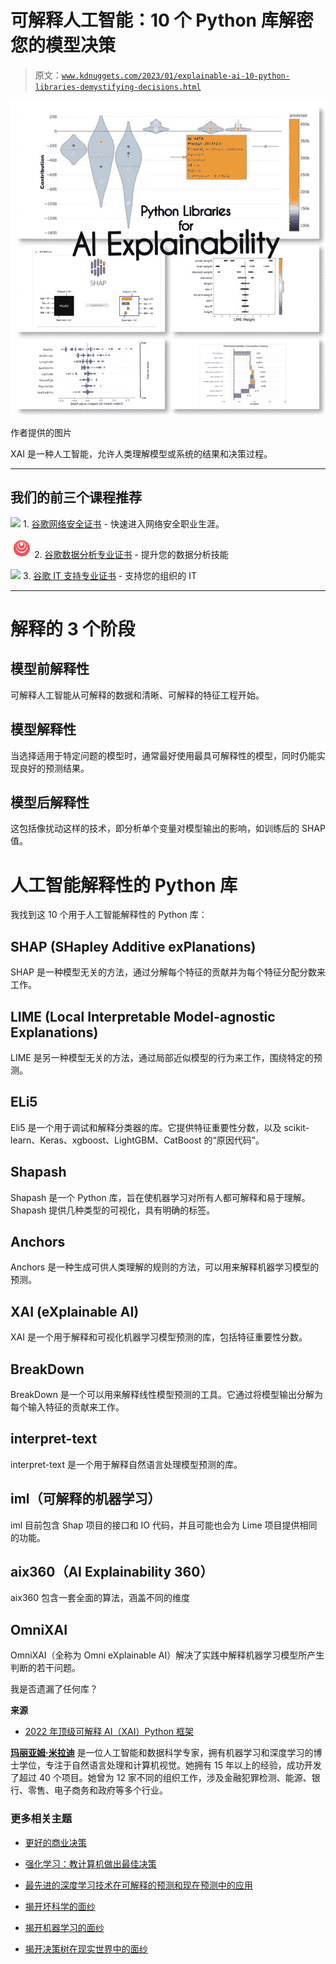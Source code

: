 # 可解释人工智能：10 个 Python 库解密您的模型决策

> 原文：[`www.kdnuggets.com/2023/01/explainable-ai-10-python-libraries-demystifying-decisions.html`](https://www.kdnuggets.com/2023/01/explainable-ai-10-python-libraries-demystifying-decisions.html)

![可解释人工智能：10 个 Python 库解密您的模型决策](img/8eb96b67e4f791d4df13c6b2556316e6.png)

作者提供的图片

XAI 是一种人工智能，允许人类理解模型或系统的结果和决策过程。

* * *

## 我们的前三个课程推荐

![](img/0244c01ba9267c002ef39d4907e0b8fb.png) 1\. [谷歌网络安全证书](https://www.kdnuggets.com/google-cybersecurity) - 快速进入网络安全职业生涯。

![](img/e225c49c3c91745821c8c0368bf04711.png) 2\. [谷歌数据分析专业证书](https://www.kdnuggets.com/google-data-analytics) - 提升您的数据分析技能

![](img/0244c01ba9267c002ef39d4907e0b8fb.png) 3\. [谷歌 IT 支持专业证书](https://www.kdnuggets.com/google-itsupport) - 支持您的组织的 IT

* * *

# 解释的 3 个阶段

## 模型前解释性

可解释人工智能从可解释的数据和清晰、可解释的特征工程开始。

## 模型解释性

当选择适用于特定问题的模型时，通常最好使用最具可解释性的模型，同时仍能实现良好的预测结果。

## 模型后解释性

这包括像扰动这样的技术，即分析单个变量对模型输出的影响，如训练后的 SHAP 值。

# 人工智能解释性的 Python 库

我找到这 10 个用于人工智能解释性的 Python 库：

## SHAP (SHapley Additive exPlanations)

SHAP 是一种模型无关的方法，通过分解每个特征的贡献并为每个特征分配分数来工作。

## LIME (Local Interpretable Model-agnostic Explanations)

LIME 是另一种模型无关的方法，通过局部近似模型的行为来工作，围绕特定的预测。

## ELi5

Eli5 是一个用于调试和解释分类器的库。它提供特征重要性分数，以及 scikit-learn、Keras、xgboost、LightGBM、CatBoost 的“原因代码”。

## Shapash

Shapash 是一个 Python 库，旨在使机器学习对所有人都可解释和易于理解。 Shapash 提供几种类型的可视化，具有明确的标签。

## Anchors

Anchors 是一种生成可供人类理解的规则的方法，可以用来解释机器学习模型的预测。

## XAI (eXplainable AI)

XAI 是一个用于解释和可视化机器学习模型预测的库，包括特征重要性分数。

## BreakDown

BreakDown 是一个可以用来解释线性模型预测的工具。它通过将模型输出分解为每个输入特征的贡献来工作。

## interpret-text

interpret-text 是一个用于解释自然语言处理模型预测的库。

## iml（可解释的机器学习）

iml 目前包含 Shap 项目的接口和 IO 代码，并且可能也会为 Lime 项目提供相同的功能。

## aix360（AI Explainability 360）

aix360 包含一套全面的算法，涵盖不同的维度

## OmniXAI

OmniXAI（全称为 Omni eXplainable AI）解决了实践中解释机器学习模型所产生判断的若干问题。

我是否遗漏了任何库？

**来源**

+   [2022 年顶级可解释 AI（XAI）Python 框架](https://lnkd.in/dzvgSe24)

**[玛丽亚姆·米拉迪](https://www.linkedin.com/in/maryammiradi/)** 是一位人工智能和数据科学专家，拥有机器学习和深度学习的博士学位，专注于自然语言处理和计算机视觉。她拥有 15 年以上的经验，成功开发了超过 40 个项目。她曾为 12 家不同的组织工作，涉及金融犯罪检测、能源、银行、零售、电子商务和政府等多个行业。

### 更多相关主题

+   [更好的商业决策](https://www.kdnuggets.com/2022/04/informs-driving-better-business-decisions.html)

+   [强化学习：教计算机做出最佳决策](https://www.kdnuggets.com/2023/07/reinforcement-learning-teaching-computers-make-optimal-decisions.html)

+   [最先进的深度学习技术在可解释的预测和现在预测中的应用](https://www.kdnuggets.com/2021/12/sota-explainable-forecasting-and-nowcasting.html)

+   [揭开坏科学的面纱](https://www.kdnuggets.com/2022/01/demystifying-bad-science.html)

+   [揭开机器学习的面纱](https://www.kdnuggets.com/demystifying-machine-learning)

+   [揭开决策树在现实世界中的面纱](https://www.kdnuggets.com/demystifying-decision-trees-for-the-real-world)
